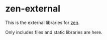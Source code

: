 # zen-external

This is the external libraries for [zen](../zen).

Only includes files and static libraries are here.

